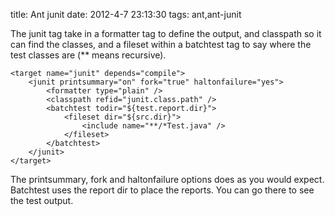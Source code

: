 title: Ant junit
date: 2012-4-7 23:13:30
tags: ant,ant-junit

The junit tag take in a formatter tag to define the output, and classpath so it can find the classes, and a fileset within a batchtest tag to say where the test classes are (** means recursive).

	<target name="junit" depends="compile">
		<junit printsummary="on" fork="true" haltonfailure="yes">
			<formatter type="plain" />
			<classpath refid="junit.class.path" />
			<batchtest todir="${test.report.dir}">
				<fileset dir="${src.dir}">
					<include name="**/*Test.java" />
				</fileset>
			</batchtest>
		</junit>
	</target>	

The printsummary, fork and haltonfailure options does as you would expect. Batchtest uses the report dir to place the reports. You can go there to see the test output.
